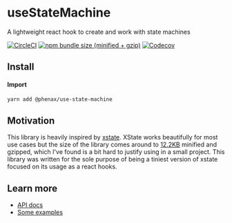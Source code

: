# useStateMachine
A lightweight react hook to create and work with state machines

[![CircleCI](https://img.shields.io/circleci/project/github/phenax/use-state-machine/master.svg?style=for-the-badge)](https://circleci.com/gh/phenax/use-state-machine)
[![npm bundle size (minified + gzip)](https://img.shields.io/bundlephobia/minzip/@phenax/use-state-machine.svg?style=for-the-badge)](https://www.npmjs.com/package/@phenax/use-state-machine)
[![Codecov](https://img.shields.io/codecov/c/github/phenax/use-state-machine.svg?style=for-the-badge)](https://codecov.io/gh/phenax/use-state-machine)


## Install

#### Import
```bash
yarn add @phenax/use-state-machine
```

## Motivation

This library is heavily inspired by [xstate](https://github.com/davidkpiano/xstate). XState works beautifully for most use cases but the size of the library comes around to [12.2KB](https://bundlephobia.com/result?p=xstate@4.4.0) minified and gzipped, which I've found is a bit hard to justify using in a small project. This library was written for the sole purpose of being a tiniest version of xstate focused on its usage as a react hooks.


## Learn more

* [API docs](./api.md)
* [Some examples](./examples.md)
